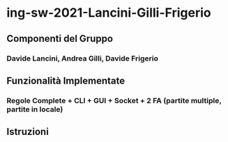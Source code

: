 # ing-sw-2021-Lancini-Gilli-Frigerio
## Componenti del Gruppo
### Davide Lancini, Andrea Gilli, Davide Frigerio

## Funzionalità Implementate
### Regole Complete + CLI + GUI + Socket + 2 FA (partite multiple, partite in locale)

## Istruzioni
